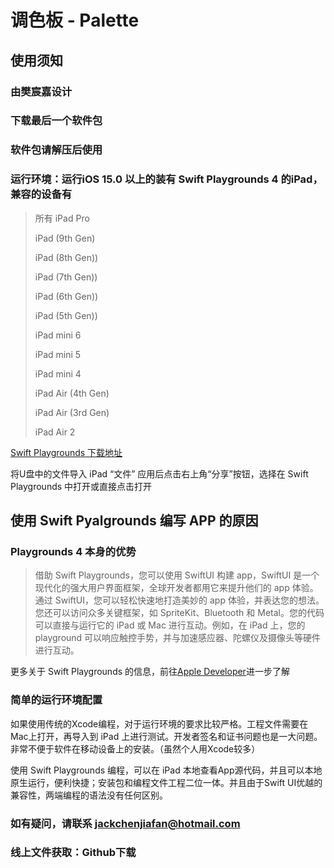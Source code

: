 # 调色板 - Palette
## 使用须知
### 由樊宸嘉设计
### 下载最后一个软件包
### 软件包请解压后使用
### 运行环境：运行iOS 15.0 以上的装有 Swift Playgrounds 4 的iPad，兼容的设备有
>所有 iPad Pro  
>
>iPad (9th Gen)  
>
>iPad (8th Gen))  
>
>iPad (7th Gen))  
>
>iPad (6th Gen))  
>
>iPad (5th Gen))  
>
>iPad mini 6  
>
>iPad mini 5  
>
>iPad mini 4  
>
>iPad Air (4th Gen)  
>
>iPad Air (3rd Gen)  
>
>iPad Air 2  

[Swift Playgrounds 下载地址](https://apps.apple.com/cn/app/swift-playgrounds/id908519492 "App Store下载")  

将U盘中的文件导入 iPad “文件” 应用后点击右上角“分享”按钮，选择在 Swift Playgrounds 中打开或直接点击打开  

## 使用 Swift Pyalgrounds 编写 APP 的原因
### Playgrounds 4 本身的优势

>借助 Swift Playgrounds，您可以使用 SwiftUI 构建 app，SwiftUI 是一个现代化的强大用户界面框架，全球开发者都用它来提升他们的 app 体验。通过 SwiftUI，您可以轻松快速地打造美妙的 app 体验，并表达您的想法。您还可以访问众多关键框架，如 SpriteKit、Bluetooth 和 Metal。您的代码可以直接与运行它的 iPad 或 Mac 进行互动。例如，在 iPad 上，您的 playground 可以响应触控手势，并与加速感应器、陀螺仪及摄像头等硬件进行互动。

更多关于 Swift Playgrounds 的信息，前往[Apple Developer](https://developer.apple.com/cn/swift-playgrounds/  "Swift Playgrounds 4介绍")进一步了解  

### 简单的运行环境配置

如果使用传统的Xcode编程，对于运行环境的要求比较严格。工程文件需要在Mac上打开，再导入到 iPad 上进行测试。开发者签名和证书问题也是一大问题。非常不便于软件在移动设备上的安装。（虽然个人用Xcode较多）    

使用 Swift Playgrounds 编程，可以在 iPad 本地查看App源代码，并且可以本地原生运行，便利快捷；安装包和编程文件工程二位一体。并且由于Swift UI优越的兼容性，两端编程的语法没有任何区别。

### 如有疑问，请联系 jackchenjiafan@hotmail.com
### 线上文件获取：Github下载

